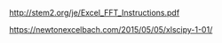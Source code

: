 
http://stem2.org/je/Excel_FFT_Instructions.pdf

https://newtonexcelbach.com/2015/05/05/xlscipy-1-01/
